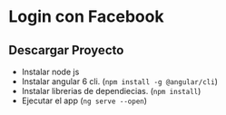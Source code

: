 # Login con Facebook 

## Descargar Proyecto
- Instalar node js 
- Instalar angular 6 cli. (`npm install -g @angular/cli`)
- Instalar librerias de dependiecias. (`npm install`)
- Ejecutar el app (`ng serve --open`)
